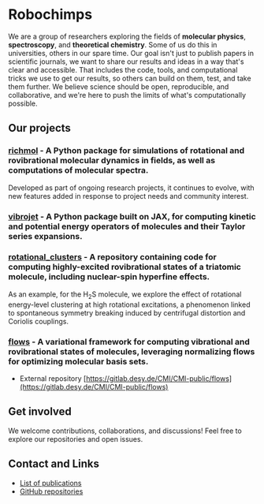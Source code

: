 # Robochimps ![]()

We are a group of researchers exploring the fields of **molecular physics**, **spectroscopy**, and **theoretical chemistry**.
Some of us do this in universities, others in our spare time.
Our goal isn't just to publish papers in scientific journals, we want to share our results and ideas in a way that's clear and accessible.
That includes the code, tools, and computational tricks we use to get our results, so others can build on them, test, and take them further.
We believe science should be open, reproducible, and collaborative, and we're here to push the limits of what's computationally possible.

## Our  projects
### [richmol](https://github.com/robochimps/richmol) - A Python package for simulations of rotational and rovibrational molecular dynamics in fields, as well as computations of molecular spectra.
Developed as part of ongoing research projects, it continues to evolve, with new features added in response to project needs and community interest.
### [vibrojet](https://github.com/robochimps/vibrojet) - A Python package built on **JAX**, for computing **kinetic** and **potential energy operators** of molecules and their **Taylor series expansions**.
### [rotational_clusters](https://github.com/robochimps/rotational_clusters) - A repository containing code for computing highly-excited rovibrational states of a triatomic molecule, including nuclear-spin hyperfine effects.
As an example, for the $\text{H}_2\text{S}$ molecule, we explore the effect of rotational energy-level clustering at high rotational excitations, a phenomenon linked to spontaneous symmetry breaking induced by centrifugal distortion and Coriolis couplings.
### [flows](https://github.com/robochimps/flows) - A variational framework for computing vibrational and rovibrational states of molecules, leveraging **normalizing flows** for optimizing molecular basis sets.
  - External repository [https://gitlab.desy.de/CMI/CMI-public/flows](https://gitlab.desy.de/CMI/CMI-public/flows)

## Get involved
We welcome contributions, collaborations, and discussions!
Feel free to explore our repositories and open issues.


## Contact and Links
- [List of publications](list_of_publications.md)
- [GitHub repositories](https://github.com/orgs/robochimps/repositories)
